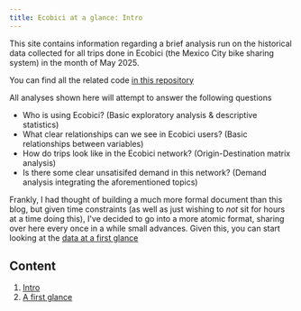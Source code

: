 ```yaml
---
title: Ecobici at a glance: Intro
---
```


This site contains information regarding a brief analysis run on the historical data collected for all trips done in Ecobici (the Mexico City bike sharing system) in the month of May 2025.  

You can find all the related code [in this repository](https://github.com/JLAC11/Ecobici/tree/master)

All analyses shown here will attempt to answer the following questions 
- Who is using Ecobici? (Basic exploratory analysis & descriptive statistics) 
- What clear relationships can we see in Ecobici users? (Basic relationships between variables) 
- How do trips look like in the Ecobici network? (Origin-Destination matrix analysis) 
- Is there some clear unsatisifed demand in this network? (Demand analysis integrating the aforementioned topics)


Frankly, I had thought of building a much more formal document than this blog, but given time constraints (as well as just wishing to *not* sit for hours at a time doing this), I've decided to go into a more atomic format, sharing over here every once in a while small advances.
Given this, you can start looking at the [data at a first glance](a-first-glance.md)

## Content

1. [Intro](#content)
2. [A first glance](a-first-glance.md)
